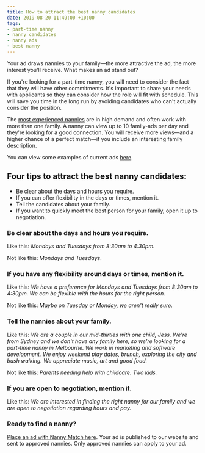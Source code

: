 ```yaml
---
title: How to attract the best nanny candidates
date: 2019-08-20 11:49:00 +10:00
tags:
- part-time nanny
- nanny candidates
- nanny ads
- best nanny
---
```


Your ad draws nannies to your family—the more attractive the ad, the more interest you'll receive. What makes an ad stand out? 


If you're looking for a part-time nanny, you will need to consider the fact that they will have other commitments. It's important to share your needs with applicants so they can consider how the role will fit with schedule. This will save you time in the long run by avoiding candidates who can't actually consider the position.


The [most experienced nannies](https://airtable.com/shrmZjLS1Gt5I9cbh) are in high demand and often work with more than one family. A nanny can view up to 10 family-ads per day and they're looking for a good connection. You will receive more views—and a higher chance of a perfect match—if you include an interesting family description.

You can view some examples of current ads [here](https://nannymatch.com.au/jobs/).


## Four tips to attract the best nanny candidates: 
* Be clear about the days and hours you require.
* If you can offer flexibility in the days or times, mention it. 
* Tell the candidates about your family.
* If you want to quickly meet the best person for your family, open it up to negotiation. 

### Be clear about the days and hours you require. 


Like this: *Mondays and Tuesdays from 8:30am to 4:30pm.*


Not like this: *Mondays and Tuesdays*.


### If you have any flexibility around days or times, mention it. 


Like this: *We have a preference for Mondays and Tuesdays from 8:30am to 4:30pm. We can be flexible with the hours for the right person.*


Not like this: *Maybe on Tuesday or Monday, we aren't really sure.*


### Tell the nannies about your family. 


Like this: *We are a couple in our mid-thirties with one child, Jess. We're from Sydney and we don't have any family here, so we're looking for a part-time nanny in Melbourne. We work in marketing and software development. We enjoy weekend play dates, brunch, exploring the city and bush walking. We appreciate music, art and good food.*

Not like this: *Parents needing help with childcare. Two kids.*

### If you are open to negotiation, mention it. 

Like this: *We are interested in finding the right nanny for our family and we are open to negotiation regarding hours and pay.*

### Ready to find a nanny?

[Place an ad with Nanny Match here](https://nannymatch.com.au/book-a-nanny/). Your ad is published to our website and sent to approved nannies. Only approved nannies can apply to your ad. 